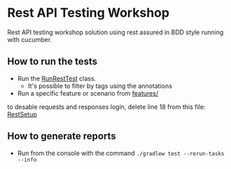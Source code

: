 # Rest API Testing Workshop

Rest API testing workshop solution using rest assured in BDD style running with cucumber.

## How to run the tests

- Run the [RunRestTest](src/test/java/com/davidbonelo/runners/RunRestTest.java) class.
    - It's possible to filter by tags using the annotations
- Run a specific feature or scenario from [features/](src/test/resources/features)

to desable requests and responses login, delete line 18 from this file: [RestSetup](
src/test/java/com/davidbonelo/stepdefinitions/RestSetup.java)

## How to generate reports

- Run from the console with the command `./gradlew test --rerun-tasks --info`
